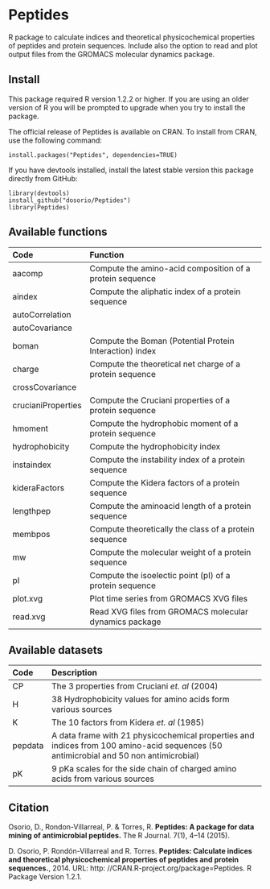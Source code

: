 Peptides
========
R package to calculate indices and theoretical physicochemical properties of peptides and protein sequences. Include also the option to read and plot output files from the GROMACS molecular dynamics package.

Install
-------
This package required R version 1.2.2 or higher. If you are using an older version of R you will be prompted to upgrade when you try to install the package.

The official release of Peptides is available on CRAN. To install from CRAN, use the following command:
```
install.packages("Peptides", dependencies=TRUE)
```
If you have devtools installed, install the latest stable version this package directly from GitHub:

```
library(devtools)
install_github("dosorio/Peptides")
library(Peptides)
```

Available functions
-------------------
| Code        | Function |
| :------------- |:-------------|
|aacomp  |  Compute the amino-acid composition of a protein sequence|
|aindex  |	Compute the aliphatic index of a protein sequence |
|autoCorrelation||
|autoCovariance||
|boman   |	Compute the Boman (Potential Protein Interaction) index |
|charge  |	Compute the theoretical net charge of a protein sequence |
|crossCovariance||
|crucianiProperties | Compute the Cruciani properties of a protein sequence |
|hmoment  |	Compute the hydrophobic moment of a protein sequence |
|hydrophobicity	| Compute the hydrophobicity index |
|instaindex	| Compute the instability index of a protein sequence |
|kideraFactors | Compute the Kidera factors of a protein sequence |
|lengthpep| Compute the aminoacid length of a protein sequence |
|membpos |	Compute theoretically the class of a protein sequence |
|mw	| Compute the molecular weight of a protein sequence |
|pI	| Compute the isoelectic point (pI) of a protein sequence |
|plot.xvg	| Plot time series from GROMACS XVG files |
|read.xvg |	Read XVG files from GROMACS molecular dynamics package |

Available datasets
-------------------
| Code        | Description |
|:----------- |:------------|
|CP | The 3 properties from Cruciani *et. al* (2004) |
|H  | 38 Hydrophobicity values for amino acids form various sources |
|K | The 10 factors from Kidera *et. al* (1985)|
|pepdata | A data frame with 21 physicochemical properties and indices from 100 amino-acid sequences (50 antimicrobial and 50 non antimicrobial)  |
|pK | 9 pKa scales for the side chain of charged amino acids from various sources |

Citation
--------
Osorio, D., Rondon-Villarreal, P. & Torres, R. **Peptides: A package for data mining of antimicrobial peptides.** The R Journal. 7(1), 4–14 (2015).

D. Osorio, P. Rondón-Villarreal and R. Torres. **Peptides: Calculate indices and theoretical physicochemical properties of peptides and protein sequences.**, 2014. URL: http: //CRAN.R-project.org/package=Peptides. R Package Version 1.2.1.
